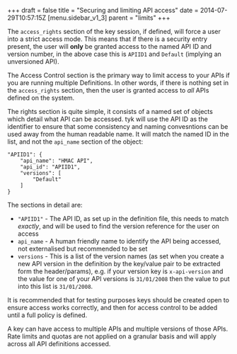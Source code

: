 +++
draft = false
title = "Securing and limiting API access"
date = 2014-07-29T10:57:15Z
[menu.sidebar_v1_3]
    parent = "limits"
+++

The `access_rights` section of the key session, if defined, will force a user into a strict access mode. This means that if there is a security entry present, 
the user will **only** be granted access to the named API ID and version number, in the above case this is `APIID1` and `Default` (implying an unversioned API). 

The Access Control section is the primary way to limit access to your APIs if you are running multiple Definitions. In other words, if there is nothing set in the 
`access_rights` section, then the user is granted access to *all* APIs defined on the system.

The rights section is quite simple, it consists of a named set of objects which detail what API can be accessed. tyk will use the API ID as the identifier to ensure
that some consistency and naming convesntions can be used away from the human readable name. It will match the named ID in the list, and not the `api_name` section 
of the object:

    "APIID1": {
        "api_name": "HMAC API",
        "api_id": "APIID1",
        "versions": [
            "Default"
        ]
    }

The sections in detail are:

- `"APIID1"` - The API ID, as set up in the definition file, this needs to match *exactly*, and will be used to find the version reference for the user on access
- `api_name` - A human friendly name to identify the API being accessed, not externalised but recommended to be set
- `versions` - This is a list of the version names (as set when you create a new API version in the definition by the key/value pair to be extracted form the header/params), e.g. if your version key is `x-api-version` and the value for one of your API versions is `31/01/2008` then the value to put into this list is `31/01/2008`.
  
It is recommended that for testing purposes keys should be created open to ensure access works correctly, and then for access control to be added until a full policy is defined.

A key can have access to multiple APIs and multiple versions of those APIs. Rate limits and quotas are not applied on a granular basis and will apply across all API definitions accessed.
